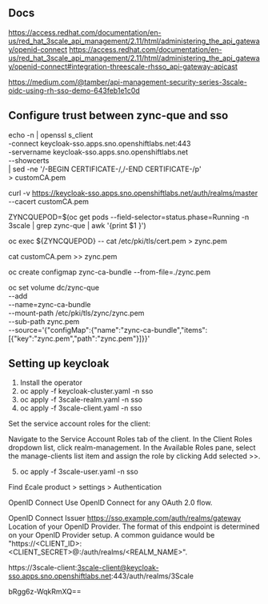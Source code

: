 ## Docs

https://access.redhat.com/documentation/en-us/red_hat_3scale_api_management/2.11/html/administering_the_api_gateway/openid-connect
https://access.redhat.com/documentation/en-us/red_hat_3scale_api_management/2.11/html/administering_the_api_gateway/openid-connect#integration-threescale-rhsso_api-gateway-apicast

https://medium.com/@tamber/api-management-security-series-3scale-oidc-using-rh-sso-demo-643feb1e1c0d



## Configure trust between zync-que and sso

echo -n | openssl s_client \
    -connect keycloak-sso.apps.sno.openshiftlabs.net:443 \
    -servername keycloak-sso.apps.sno.openshiftlabs.net \
    --showcerts \
    | sed -ne '/-BEGIN CERTIFICATE-/,/-END CERTIFICATE-/p' \
    > customCA.pem

curl -v https://keycloak-sso.apps.sno.openshiftlabs.net/auth/realms/master --cacert customCA.pem 

ZYNCQUEPOD=$(oc get pods --field-selector=status.phase=Running -n 3scale | grep zync-que | awk '{print $1 }')

oc exec ${ZYNCQUEPOD} -- cat /etc/pki/tls/cert.pem > zync.pem

cat customCA.pem >> zync.pem

oc create configmap zync-ca-bundle --from-file=./zync.pem

oc set volume dc/zync-que \
    --add \
    --name=zync-ca-bundle \
    --mount-path /etc/pki/tls/zync/zync.pem \
    --sub-path zync.pem \
    --source='{"configMap":{"name":"zync-ca-bundle","items":[{"key":"zync.pem","path":"zync.pem"}]}}'


## Setting up keycloak

1. Install the operator
2. oc apply -f keycloak-cluster.yaml -n sso
3. oc apply -f 3scale-realm.yaml -n sso
4. oc apply -f 3scale-client.yaml -n sso

Set the service account roles for the client:

Navigate to the Service Account Roles tab of the client.
In the Client Roles dropdown list, click realm-management.
In the Available Roles pane, select the manage-clients list item and assign the role by clicking Add selected >>.

5. oc apply -f 3scale-user.yaml -n sso


Find £cale product > settings > Authentication

 OpenID Connect Use OpenID Connect for any OAuth 2.0 flow.

OpenID Connect Issuer
https://sso.example.com/auth/realms/gateway
 Location of your OpenID Provider. The format of this endpoint is determined on your OpenID Provider setup. A common guidance would be "https://<CLIENT_ID>:<CLIENT_SECRET>@<HOST>:<PORT>/auth/realms/<REALM_NAME>". 

https://3scale-client:3scale-client@keycloak-sso.apps.sno.openshiftlabs.net:443/auth/realms/3Scale 

bRgg6z-WqkRmXQ==